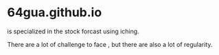 # 64gua.github.io
is specialized in the stock forcast using iching.

There are a lot of challenge to face ,
but there are also a lot of regularity.
